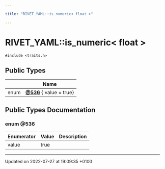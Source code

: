 ```yaml
---

title: "RIVET_YAML::is_numeric< float >"

---
```


# RIVET_YAML::is_numeric< float >






`#include <traits.h>`

## Public Types

|                | Name           |
| -------------- | -------------- |
| enum| **[@536](http://example.org/classes/structrivet__yaml_1_1is__numeric_3_01float_01_4/#enum-@536)** { value = true} |

## Public Types Documentation

### enum @536

| Enumerator | Value | Description |
| ---------- | ----- | ----------- |
| value | true|   |




-------------------------------

Updated on 2022-07-27 at 19:09:35 +0100